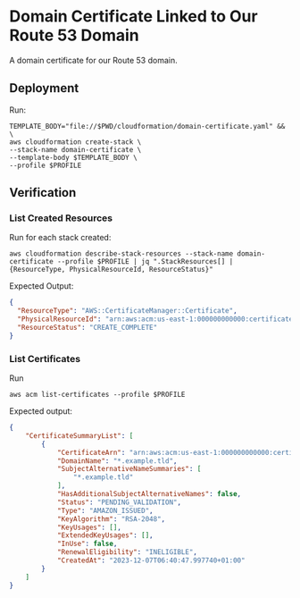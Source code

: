 # Domain Certificate Linked to Our Route 53 Domain

A domain certificate for our Route 53 domain.  

## Deployment

Run:

```shell
TEMPLATE_BODY="file://$PWD/cloudformation/domain-certificate.yaml" && \
aws cloudformation create-stack \
--stack-name domain-certificate \
--template-body $TEMPLATE_BODY \
--profile $PROFILE
```

## Verification

### List Created Resources

Run for each stack created:

```shell
aws cloudformation describe-stack-resources --stack-name domain-certificate --profile $PROFILE | jq ".StackResources[] | {ResourceType, PhysicalResourceId, ResourceStatus}"
```

Expected Output:

```json
{
  "ResourceType": "AWS::CertificateManager::Certificate",
  "PhysicalResourceId": "arn:aws:acm:us-east-1:000000000000:certificate/e2143bf2-2b04-4708-8be2-bfb4abc1473e",
  "ResourceStatus": "CREATE_COMPLETE"
}
```

### List Certificates

Run

```shell
aws acm list-certificates --profile $PROFILE
```

Expected output:

```json
{
    "CertificateSummaryList": [
        {
            "CertificateArn": "arn:aws:acm:us-east-1:000000000000:certificate/2dd97f74-c5b1-4372-9cd6-b7d7f5d2b32d",
            "DomainName": "*.example.tld",
            "SubjectAlternativeNameSummaries": [
                "*.example.tld"
            ],
            "HasAdditionalSubjectAlternativeNames": false,
            "Status": "PENDING_VALIDATION",
            "Type": "AMAZON_ISSUED",
            "KeyAlgorithm": "RSA-2048",
            "KeyUsages": [],
            "ExtendedKeyUsages": [],
            "InUse": false,
            "RenewalEligibility": "INELIGIBLE",
            "CreatedAt": "2023-12-07T06:40:47.997740+01:00"
        }
    ]
}
```
